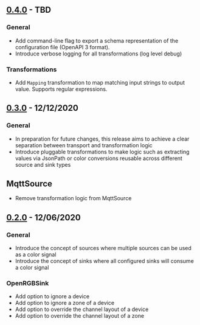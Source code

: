 ## [0.4.0] - TBD

### General
- Add command-line flag to export a schema representation of the configuration file (OpenAPI 3 format).
- Introduce verbose logging for all transformations (log level debug)

### Transformations
- Add `Mapping` transformation to map matching input strings to output value. Supports regular expressions.

## [0.3.0] - 12/12/2020
### General
- In preparation for future changes, this release aims to achieve a clear separation between transport and transformation logic
- Introduce pluggable transformations to make logic such as extracting values via JsonPath or color conversions reusable across different source and sink types
## MqttSource
- Remove transformation logic from MqttSource

## [0.2.0] - 12/06/2020
### General
- Introduce the concept of sources where multiple sources can be used as a color signal
- Introduce the concept of sinks where all configured sinks will consume a color signal
### OpenRGBSink
- Add option to ignore a device
- Add option to ignore a zone of a device
- Add option to override the channel layout of a device
- Add option to override the channel layout of a zone

[0.4.0]: https://github.com/sparten11740/allmylights/compare/v0.3.0...v0.4.0
[0.3.0]: https://github.com/sparten11740/allmylights/compare/v0.2.0...v0.3.0
[0.2.0]: https://github.com/sparten11740/allmylights/compare/v0.1.0...v0.2.0
